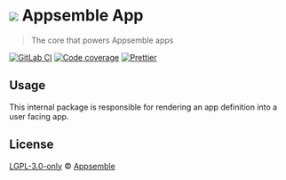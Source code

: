 # ![](https://gitlab.com/appsemble/appsemble/-/raw/0.20.16/config/assets/logo.svg) Appsemble App

> The core that powers Appsemble apps

[![GitLab CI](https://gitlab.com/appsemble/appsemble/badges/0.20.16/pipeline.svg)](https://gitlab.com/appsemble/appsemble/-/releases/0.20.16)
[![Code coverage](https://codecov.io/gl/appsemble/appsemble/branch/0.20.16/graph/badge.svg)](https://codecov.io/gl/appsemble/appsemble)
[![Prettier](https://img.shields.io/badge/code_style-prettier-ff69b4.svg)](https://prettier.io)

## Usage

This internal package is responsible for rendering an app definition into a user facing app.

## License

[LGPL-3.0-only](https://gitlab.com/appsemble/appsemble/-/blob/0.20.16/LICENSE.md) ©
[Appsemble](https://appsemble.com)
